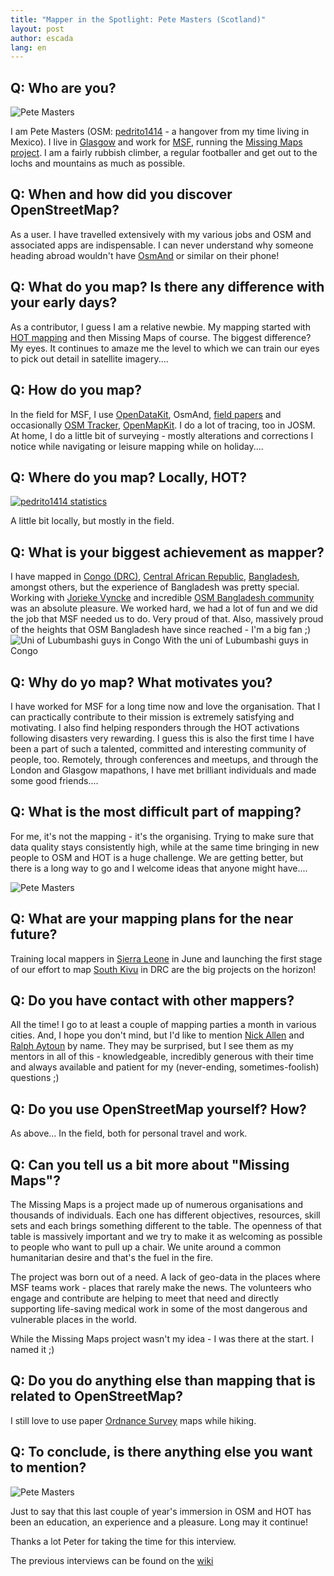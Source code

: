 ```yaml
---
title: "Mapper in the Spotlight: Pete Masters (Scotland)"
layout: post
author: escada
lang: en
---
```


<h2>Q: Who are you?</h2>

<p><img src="https://photos.smugmug.com/OSM/Screenshots/Mapper-in-the-Spotlight/Pete-Masters/i-7KFHtqX/0/O/20150410_082105.jpg" alt="Pete Masters"></p>

<p>I am Pete Masters (OSM: <a href="http://www.openstreetmap.org/user/pedrito1414" rel="nofollow">pedrito1414</a> - a hangover from my time living in Mexico). I live in <a href="http://www.openstreetmap.org/relation/1906767" rel="nofollow">Glasgow</a> and work for <a href="http://www.msf.org/" rel="nofollow">MSF</a>, running the <a href="http://www.missingmaps.org/" rel="nofollow">Missing Maps project</a>. I am a fairly rubbish climber, a regular footballer and get out to the lochs and mountains as much as possible.</p>

<h2>Q: When and how did you discover OpenStreetMap?</h2>

<p>As a user. I have travelled extensively with my various jobs and OSM and associated apps are indispensable. I can never understand why someone heading abroad wouldn't have <a href="http://osmand.net/" rel="nofollow">OsmAnd</a> or similar on their phone!</p>

<h2>Q: What do you map? Is there any difference with your early days?</h2>

<p>As a contributor, I guess I am a relative newbie. My mapping started with <a href="https://hotosm.org/" rel="nofollow">HOT mapping</a> and then Missing Maps of course. The biggest difference? My eyes. It continues to amaze me the level to which we can train our eyes to pick out detail in satellite imagery....</p>

<h2>Q: How do you map?</h2>

<p>In the field for MSF, I use <a href="https://opendatakit.org/" rel="nofollow">OpenDataKit</a>, OsmAnd, <a href="http://fieldpapers.org/" rel="nofollow">field papers</a> and occasionally <a href="http://wiki.openstreetmap.org/wiki/OSMTracker_(Android)" rel="nofollow">OSM Tracker</a>, <a href="http://openmapkit.org/" rel="nofollow">OpenMapKit</a>. I do a lot of tracing, too in JOSM. At home, I do a little bit of surveying - mostly alterations and corrections I notice while navigating or leisure mapping while on holiday....</p>

<h2>Q: Where do you map? Locally, HOT?</h2>

<p><a href="http://www.hdyc.neis-one.org/?pedrito1414" rel="nofollow"><img src="https://photos.smugmug.com/OSM/Screenshots/Mapper-in-the-Spotlight/Pete-Masters/i-6MTFDV9/0/XL/pedrito1414-XL.png" alt="pedrito1414 statistics"></a></p>

<p>A little bit locally, but mostly in the field.</p>

<h2>Q: What is your biggest achievement as mapper?</h2>

<p>I have mapped in <a href="http://www.openstreetmap.org/relation/192795#map=5/-4.089/21.672" rel="nofollow">Congo (DRC)</a>, <a href="http://www.openstreetmap.org/relation/192790" rel="nofollow">Central African Republic</a>, <a href="http://www.openstreetmap.org/relation/184640" rel="nofollow">Bangladesh</a>, amongst others, but the experience of Bangladesh was pretty special. Working with <a href="http://www.openstreetmap.org/user/Jorieke%20V" rel="nofollow">Jorieke Vyncke</a> and incredible <a href="https://www.facebook.com/groups/osmbd/" rel="nofollow">OSM Bangladesh community</a> was an absolute pleasure. We worked hard, we had a lot of fun and we did the job that MSF needed us to do. Very proud of that. Also, massively proud of the heights that OSM Bangladesh have since reached - I'm a big fan ;)
<img src="https://photos.smugmug.com/OSM/Screenshots/Mapper-in-the-Spotlight/Pete-Masters/i-7R9V7mV/0/O/24699278496_c34e33de10_o.jpg" alt="Uni of Lubumbashi guys in Congo"> With the uni of Lubumbashi guys in Congo</p>

<h2>Q: Why do yo map? What motivates you?</h2>

<p>I have worked for MSF for a long time now and love the organisation. That I can practically contribute to their mission is extremely satisfying and motivating. I also find helping responders through the HOT activations following disasters very rewarding. I guess this is also the first time I have been a part of such a talented, committed and interesting community of people, too. Remotely, through conferences and meetups, and through the London and Glasgow mapathons, I have met brilliant individuals and made some good friends....</p>

<h2>Q: What is the most difficult part of mapping?</h2>

<p>For me, it's not the mapping - it's the organising. Trying to make sure that data quality stays consistently high, while at the same time bringing in new people to OSM and HOT is a huge challenge. We are getting better, but there is a long way to go and I welcome ideas that anyone might have....</p>

<p><img src="https://photos.smugmug.com/OSM/Screenshots/Mapper-in-the-Spotlight/Pete-Masters/i-dqnHqWq/0/O/20150119_121509.jpg" alt="Pete Masters"></p>

<h2>Q: What are your mapping plans for the near future?</h2>

<p>Training local mappers in <a href="http://www.openstreetmap.org/relation/192777" rel="nofollow">Sierra Leone</a> in June and launching the first stage of our effort to map <a href="http://www.openstreetmap.org/relation/5642699" rel="nofollow">South Kivu</a> in DRC are the big projects on the horizon!</p>

<h2>Q: Do you have contact with other mappers?</h2>

<p>All the time! I go to at least a couple of mapping parties a month in various cities. And, I hope you don't mind, but I'd like to mention <a href="http://wiki.openstreetmap.org/wiki/User:Nick_Allen" rel="nofollow">Nick Allen</a> and <a href="https://twitter.com/ralphaytoun1" rel="nofollow">Ralph Aytoun</a> by name. They may be surprised, but I see them as my mentors in all of this - knowledgeable, incredibly generous with their time and always available and patient for my (never-ending, sometimes-foolish) questions ;)</p>

<h2>Q: Do you use OpenStreetMap yourself? How?</h2>

<p>As above... In the field, both for personal travel and work.</p>

<h2>Q: Can you tell us a bit more about "Missing Maps"?</h2>

<p>The Missing Maps is a project made up of numerous organisations and thousands of individuals. Each one has different objectives, resources, skill sets and each brings something different to the table. The openness of that table is massively important and we try to make it as welcoming as possible to people who want to pull up a chair. We unite around a common humanitarian desire and that's the fuel in the fire.</p>

<p>The project was born out of a need. A lack of geo-data in the places where MSF teams work - places that rarely make the news. The volunteers who engage and contribute are helping to meet that need and directly supporting life-saving medical work in some of the most dangerous and vulnerable places in the world.</p>

<p>While the Missing Maps project wasn't my idea - I was there at the start. I named it ;)</p>

<h2>Q: Do you do anything else than mapping that is related to OpenStreetMap?</h2>

<p>I still love to use paper <a href="https://www.ordnancesurvey.co.uk" rel="nofollow">Ordnance Survey</a> maps while hiking.</p>

<h2>Q: To conclude, is there anything else you want to mention?</h2>

<p><img src="https://photos.smugmug.com/OSM/Screenshots/Mapper-in-the-Spotlight/Pete-Masters/i-ZNx3FKF/0/O/20150408_085901.jpg" alt="Pete Masters"></p>

<p>Just to say that this last couple of year's immersion in OSM and HOT has been an education, an experience and a pleasure. Long may it continue!</p>

<p>Thanks a lot Peter for taking the time for this interview.</p>

<p>The previous interviews can be found on the <a href="http://wiki.openstreetmap.org/wiki/WikiProject_Belgium/Belgian_Mapper_of_the_Month" rel="nofollow">wiki</a></p>
